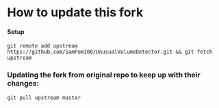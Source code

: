 # How to update this fork
#### Setup
``
git remote add upstream https://github.com/SamPom100/UnusualVolumeDetector.git && git fetch upstream
``
### Updating the fork from original repo to keep up with their changes:
`git pull upstream master`
